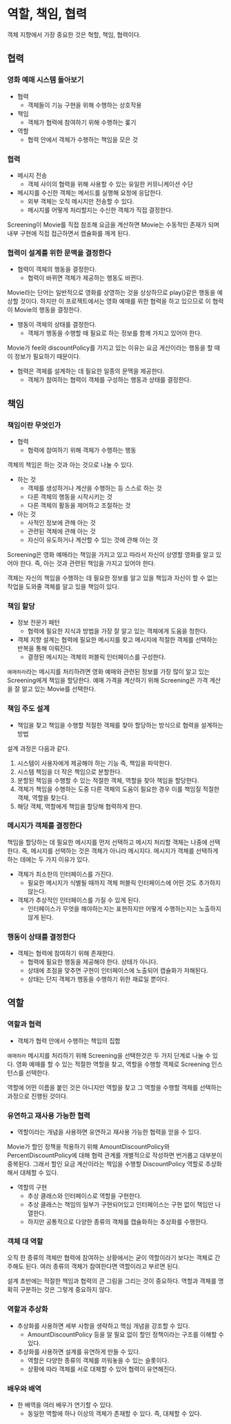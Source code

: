# 역할, 책임, 협력

객체 지향에서 가장 중요한 것은 혁할, 책임, 협력이다.

## 협력

### 영화 예매 시스템 돌아보기

- 협력
    - 객체들이 기능 구현을 위해 수행하는 상호작용
- 책임
    - 객체가 협력에 참여하기 위해 수행하는 롲기
- 역할
    - 협력 안에서 객체가 수행하는 책임을 모은 것

### 협력

- 메시지 전송
    - 객체 사이의 협력을 위해 사용할 수 있는 유일한 커뮤니케이션 수단
- 메시지를 수신한 객체는 메서드를 실행해 요청에 응답한다.
    - 외부 객체는 오직 메시지만 전송할 수 있다.
    - 메시지를 어떻게 처리할지는 수신한 객체가 직접 결정한다.

Screening이 Movie를 직접 참조해 요금을 계산하면 Movie는 수동적인 존재가 되며 내부 구현에 직접 접근하면서 캡슐화를 깨게 된다.

### 협력이 설계를 위한 문맥을 결정한다

- 협력이 객체의 행동을 결정한다.
    - 협력이 바뀌면 객체가 제공하는 행동도 바뀐다.

Movie라는 단어는 일반적으로 영화를 상영하는 것을 상상하므로 play()같은 행동을 예상할 것이다. 하지만 이 프로젝트에서는 영화 예매를 위한 협력을 하고 있으므로 이 협력이 Movie의 행동을 결정한다.

- 행동이 객체의 상태를 결정한다.
    - 객체가 행동을 수행할 때 필요로 하는 정보를 함께 가지고 있어야 한다.

Movie가 fee와 discountPolicy를 가지고 있는 이유는 요금 게산이라는 행동을 할 때 이 정보가 필요하기 때문이다.

- 협력은 객체를 설계하는 데 필요한 일종의 문맥을 제공한다.
    - 객체가 참여하는 협력이 객체를 구성하는 행동과 상태를 결정한다.

## 책임

### 책임이란 무엇인가

- 협력
    - 협력에 참여하기 위해 객체가 수행하는 행동

객체의 책임은 하는 것과 아는 것으로 나눌 수 있다.

- 하는 것
    - 객체를 생성하거나 계산을 수행하는 등 스스로 하는 것
    - 다른 객체의 행동을 시작시키는 것
    - 다른 객체의 활동을 제어하고 조절하는 것
- 아는 것
    - 사적인 정보에 관해 아는 것
    - 관련된 객체에 관해 아는 것
    - 자신이 유도하거나 계산할 수 있는 것에 관해 아는 것

Screening은 영화 예매라는 책임을 가지고 있고 따라서 자신이 상영할 영화를 알고 있어야 한다. 즉, 아는 것과 관련된 책임을 가지고 있어야 한다.

객체는 자신의 책임을 수행하는 데 필요한 정보를 알고 있을 책임과 자신이 할 수 없는 작업을 도와줄 객체를 알고 있을 책임이 있다.

### 책임 할당

- 정보 전문가 패턴
    - 협력에 필요한 지식과 방법을 가장 잘 알고 있는 객체에게 도움을 청한다.
- 객체 지향 설계는 협력에 필요한 메시지를 찾고 메시지에 적절한 객체를 선택하는 반복을 통해 이뤄진다.
    - 결졍된 메시지는 객체의 퍼블릭 인터페이스를 구성한다.

`예매하라`라는 메시지를 처리하려면 영화 예매와 관련된 정보를 가장 많이 알고 있는 Screening에게 책임을 할당한다. 예매 가격을 계산하기 위해 Screening은 가격 계산을 잘 알고 있는 Movie를
선택한다.

### 책임 주도 설계

- 책임을 찾고 책임을 수행할 적절한 객체를 찾아 할당하는 방식으로 협력을 설계하는 방법

설계 과정은 다음과 같다.

1. 시스템이 사용자에게 제공해야 하는 기능 즉, 책임을 파악한다.
2. 시스템 책임을 더 작은 책임으로 분할한다.
3. 분할된 책임을 수행할 수 있는 적절한 객체, 역할을 찾아 책임을 할당한다.
4. 객체가 책임을 수행하는 도중 다른 객체의 도움이 필요한 경우 이를 책임질 적절한 객체, 역할을 찾는다.
5. 해당 객체, 역할에게 책임을 할당해 협력하게 한다.

### 메시지가 객체를 결정한다

책임을 할당하는 데 필요한 메시지를 먼저 선택하고 메시지 처리할 객체는 나중에 선택한다. 즉, 메시지를 선택하는 것은 객체가 아니라 메시지다. 메시지가 객체를 선택하게 하는 데에는 두 가지 이유가 있다.

- 객체가 최소한의 인터페이스를 가진다.
    - 필요한 메시지가 식별될 때까지 객체 퍼블릭 인터페이스에 어떤 것도 추가하지 않는다.
- 객체가 추상적인 인터페이스를 가질 수 있게 된다.
    - 인터페이스가 무엇을 해야하는지는 표현하지만 어떻게 수행하는지는 노출하지 않게 된다.

### 행동이 상태를 결정한다

- 객체는 협력에 참여하기 위해 존재한다.
    - 협력에 필요한 행동을 제공해야 한다. 상태가 아니다.
    - 상태에 초점을 맞추면 구현이 인터페이스에 노출되어 캡슐화가 저해된다.
    - 상태는 단지 객체가 행동을 수행하기 위한 재료일 뿐이다.

## 역할

### 역할과 협력

- 객체가 협력 안에서 수행하는 책임의 집합

`예매하라` 메시지를 처리하기 위해 Screening을 선택한것은 두 가지 단계로 나눌 수 있다. 영화 예매를 할 수 있는 적절한 역할을 찾고, 역할을 수행할 객체로 Screening 인스턴스를 선택한다.

역할에 어떤 이름을 붙인 것은 아니지만 역할을 찾고 그 역할을 수행할 객체를 선택하는 과정으로 진행된 것이다.

### 유연하고 재사용 가능한 협력

- 역할이라는 개념을 사용하면 유연하고 재사용 가능한 협력을 얻을 수 있다.

Movie가 할인 정책을 적용하기 위해 AmountDiscountPolicy와 PercentDiscountPolicy에 대해 협력 관계를 개별적으로 작성하면 번거롭고 대부분이 중복된다. 그래서 할인 요금 계산이라는
책임을 수행할 DiscountPolicy 역할로 추상화해서 대체할 수 있다.

- 역할의 구현
    - 추상 클래스와 인터페이스로 역할을 구현한다.
    - 추상 클래스는 책임의 일부가 구현되어있고 인터페이스는 구현 없이 책임만 나열한다.
    - 하지만 공통적으로 다양한 종류의 객체를 캡슐화하는 추상화를 수행한다.

### 객체 대 역할

오직 한 종류의 객체만 협력에 참여하는 상황에서는 굳이 역할이라기 보다는 객체로 간주해도 된다. 여러 종류의 객체가 참여한다면 역할이라고 부르면 된다.

설계 초반에는 적절한 책임과 협력의 큰 그림을 그리는 것이 중요하다. 역할과 객체를 명확히 구분하는 것은 그렇게 중요하지 않다.

### 역할과 추상화

- 추상화를 사용하면 세부 사항을 생략하고 핵심 개념을 강조할 수 있다.
    - AmountDiscountPolicy 등을 알 필요 없이 할인 정책이라는 구조를 이해할 수 있다.
- 추상화를 사용하면 설계를 유연하게 만들 수 있다.
    - 역할은 다양한 종류의 객체를 끼워놓을 수 있는 슬롯이다.
    - 상황에 따라 객체를 서로 대체할 수 있어 협력이 유연해진다.
  
### 배우와 배역

- 한 배역을 여러 배우가 연기할 수 있다.
  - 동일한 역할에 하나 이상의 객체가 존재할 수 있다. 즉, 대체할 수 있다.